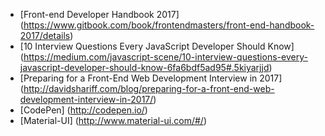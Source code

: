 * [Front-end Developer Handbook 2017] (https://www.gitbook.com/book/frontendmasters/front-end-handbook-2017/details)
* [10 Interview Questions Every JavaScript Developer Should Know] (https://medium.com/javascript-scene/10-interview-questions-every-javascript-developer-should-know-6fa6bdf5ad95#.5kiyarjjd)
* [Preparing for a Front-End Web Development Interview in 2017] (http://davidshariff.com/blog/preparing-for-a-front-end-web-development-interview-in-2017/)
* [CodePen] (http://codepen.io/)
* [Material-UI] (http://www.material-ui.com/#/)
